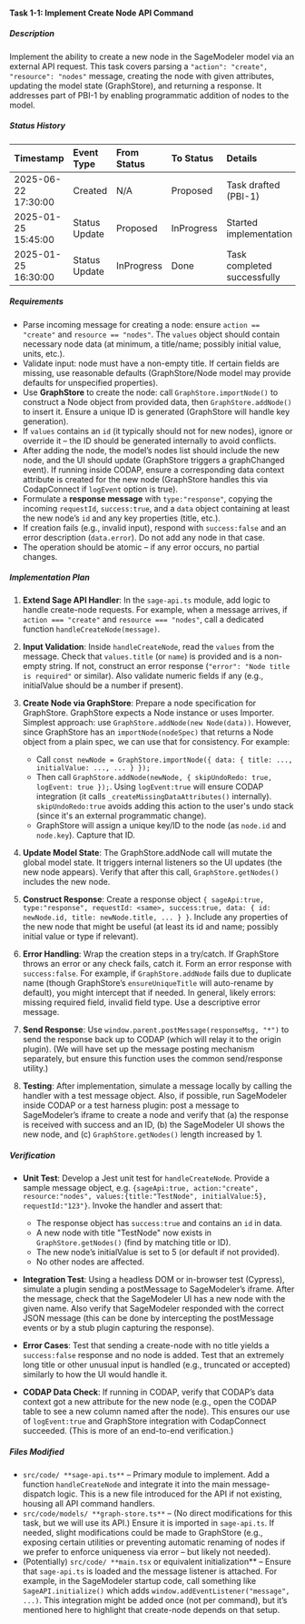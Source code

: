 #### Task 1-1: Implement Create Node API Command

##### Description

Implement the ability to create a new node in the SageModeler model via an external API request. This task covers parsing a `"action": "create", "resource": "nodes"` message, creating the node with given attributes, updating the model state (GraphStore), and returning a response. It addresses part of PBI-1 by enabling programmatic addition of nodes to the model.

##### Status History

| Timestamp | Event Type | From Status | To Status | Details | User |
| :---- | :---- | :---- | :---- | :---- | :---- |
| 2025-06-22 17:30:00 | Created | N/A | Proposed | Task drafted (PBI-1) | Chad |
| 2025-01-25 15:45:00 | Status Update | Proposed | InProgress | Started implementation | AI Agent |
| 2025-01-25 16:30:00 | Status Update | InProgress | Done | Task completed successfully | AI Agent |

##### Requirements

* Parse incoming message for creating a node: ensure `action == "create"` and `resource == "nodes"`. The `values` object should contain necessary node data (at minimum, a title/name; possibly initial value, units, etc.).  
* Validate input: node must have a non-empty title. If certain fields are missing, use reasonable defaults (GraphStore/Node model may provide defaults for unspecified properties).  
* Use **GraphStore** to create the node: call `GraphStore.importNode()` to construct a Node object from provided data, then `GraphStore.addNode()` to insert it. Ensure a unique ID is generated (GraphStore will handle key generation).  
* If `values` contains an `id` (it typically should not for new nodes), ignore or override it – the ID should be generated internally to avoid conflicts.  
* After adding the node, the model’s nodes list should include the new node, and the UI should update (GraphStore triggers a graphChanged event). If running inside CODAP, ensure a corresponding data context attribute is created for the new node (GraphStore handles this via CodapConnect if `logEvent` option is true).  
* Formulate a **response message** with `type:"response"`, copying the incoming `requestId`, `success:true`, and a `data` object containing at least the new node’s `id` and any key properties (title, etc.).  
* If creation fails (e.g., invalid input), respond with `success:false` and an error description (`data.error`). Do not add any node in that case.  
* The operation should be atomic – if any error occurs, no partial changes.

##### Implementation Plan

1. **Extend Sage API Handler**: In the `sage-api.ts` module, add logic to handle create-node requests. For example, when a message arrives, if `action === "create"` and `resource === "nodes"`, call a dedicated function `handleCreateNode(message)`.  
     
2. **Input Validation**: Inside `handleCreateNode`, read the `values` from the message. Check that `values.title` (or `name`) is provided and is a non-empty string. If not, construct an error response (`"error": "Node title is required"` or similar). Also validate numeric fields if any (e.g., initialValue should be a number if present).  
     
3. **Create Node via GraphStore**: Prepare a node specification for GraphStore. GraphStore expects a Node instance or uses Importer. Simplest approach: use `GraphStore.addNode(new Node(data))`. However, since GraphStore has an `importNode(nodeSpec)` that returns a Node object from a plain spec, we can use that for consistency. For example:  
     
   * Call `const newNode = GraphStore.importNode({ data: { title: ..., initialValue: ..., ... } });`  
   * Then call `GraphStore.addNode(newNode, { skipUndoRedo: true, logEvent: true });`. Using `logEvent:true` will ensure CODAP integration (it calls `_createMissingDataAttributes()` internally). `skipUndoRedo:true` avoids adding this action to the user's undo stack (since it's an external programmatic change).  
   * GraphStore will assign a unique key/ID to the node (as `node.id` and `node.key`). Capture that ID.

   

4. **Update Model State**: The GraphStore.addNode call will mutate the global model state. It triggers internal listeners so the UI updates (the new node appears). Verify that after this call, `GraphStore.getNodes()` includes the new node.  
     
5. **Construct Response**: Create a response object `{ sageApi:true, type:"response", requestId: <same>, success:true, data: { id: newNode.id, title: newNode.title, ... } }`. Include any properties of the new node that might be useful (at least its id and name; possibly initial value or type if relevant).  
     
6. **Error Handling**: Wrap the creation steps in a try/catch. If GraphStore throws an error or any check fails, catch it. Form an error response with `success:false`. For example, if `GraphStore.addNode` fails due to duplicate name (though GraphStore’s `ensureUniqueTitle` will auto-rename by default), you might intercept that if needed. In general, likely errors: missing required field, invalid field type. Use a descriptive error message.  
     
7. **Send Response**: Use `window.parent.postMessage(responseMsg, "*")` to send the response back up to CODAP (which will relay it to the origin plugin). (We will have set up the message posting mechanism separately, but ensure this function uses the common send/response utility.)  
     
8. **Testing**: After implementation, simulate a message locally by calling the handler with a test message object. Also, if possible, run SageModeler inside CODAP or a test harness plugin: post a message to SageModeler’s iframe to create a node and verify that (a) the response is received with success and an ID, (b) the SageModeler UI shows the new node, and (c) `GraphStore.getNodes()` length increased by 1\.

##### Verification

* **Unit Test**: Develop a Jest unit test for `handleCreateNode`. Provide a sample message object, e.g. `{sageApi:true, action:"create", resource:"nodes", values:{title:"TestNode", initialValue:5}, requestId:"123"}`. Invoke the handler and assert that:  
    
  * The response object has `success:true` and contains an `id` in data.  
  * A new node with title "TestNode" now exists in `GraphStore.getNodes()` (find by matching title or ID).  
  * The new node’s initialValue is set to 5 (or default if not provided).  
  * No other nodes are affected.


* **Integration Test**: Using a headless DOM or in-browser test (Cypress), simulate a plugin sending a postMessage to SageModeler’s iframe. After the message, check that the SageModeler UI has a new node with the given name. Also verify that SageModeler responded with the correct JSON message (this can be done by intercepting the postMessage events or by a stub plugin capturing the response).  
    
* **Error Cases**: Test that sending a create-node with no title yields a `success:false` response and no node is added. Test that an extremely long title or other unusual input is handled (e.g., truncated or accepted) similarly to how the UI would handle it.  
    
* **CODAP Data Check**: If running in CODAP, verify that CODAP’s data context got a new attribute for the new node (e.g., open the CODAP table to see a new column named after the node). This ensures our use of `logEvent:true` and GraphStore integration with CodapConnect succeeded. (This is more of an end-to-end verification.)

##### Files Modified

* `src/code/ **sage-api.ts**` – Primary module to implement. Add a function `handleCreateNode` and integrate it into the main message-dispatch logic. This is a new file introduced for the API if not existing, housing all API command handlers.  
* `src/code/models/ **graph-store.ts**` – (No direct modifications for this task, but we will use its API.) Ensure it is imported in `sage-api.ts`. If needed, slight modifications could be made to GraphStore (e.g., exposing certain utilities or preventing automatic renaming of nodes if we prefer to enforce uniqueness via error – but likely not needed).  
* (Potentially) `src/code/ **main.tsx` or equivalent initialization\*\* – Ensure that `sage-api.ts` is loaded and the message listener is attached. For example, in the SageModeler startup code, call something like `SageAPI.initialize()` which adds `window.addEventListener("message", ...)`. This integration might be added once (not per command), but it’s mentioned here to highlight that create-node depends on that setup.